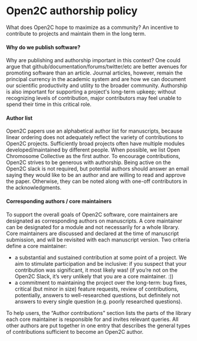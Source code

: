 # Open2C authorship policy

What does Open2C hope to maximize as a community? An incentive to contribute to projects and maintain them in the long term. 

#### Why do we publish software?

Why are publishing and authorship important in this context? One could argue that github/documentation/forums/twitter/etc are better avenues for promoting software than an article. Journal articles, however, remain the principal currency in the academic system and are how we can document our scientific productivity and utility to the broader community. Authorship is also important for supporting a project's long-term upkeep; without recognizing levels of contribution, major contributors may feel unable to spend their time in this critical role. 


#### Author list

Open2C papers use an alphabetical author list for manuscripts, because linear ordering does not adequately reflect the variety of contributions to Open2C projects. Sufficiently broad projects often have multiple modules developed/maintained by different people. When possible, we list Open Chromosome Collective as the first author. To encourage contributions, Open2C strives to be generous with authorship. Being active on the Open2C slack is not required, but potential authors should answer an email saying they would like to be an author and are willing to read and approve the paper. Otherwise, they can be noted along with one-off contributors in the acknowledgments.

#### Corresponding authors / core maintainers

To support the overall goals of Open2C software, core maintainers are designated as corresponding authors on manuscripts. A core maintainer can be designated for a module and not necessarily for a whole library. Core maintainers are discussed and declared at the time of manuscript submission, and will be  revisited with each manuscript version. Two criteria define a core maintainer:
- a substantial and sustained contribution at some point of a project.  We aim to stimulate participation and be inclusive: if you suspect that your contribution was significant, it most likely was! (if you’re not on the Open2C Slack, it’s very unlikely that you are a core maintainer. :))
- a commitment to maintaining the project over the long-term: bug fixes, critical (but minor in size) feature requests, review of contributions, potentially, answers to well-researched questions, but definitely not answers to every single question (e.g. poorly researched questions).

To help users, the “Author contributions” section lists the  parts of the library each core maintainer is responsible for and invites relevant queries. All other authors are put together in one entry that describes the general types of contributions sufficient to become an Open2C author.

